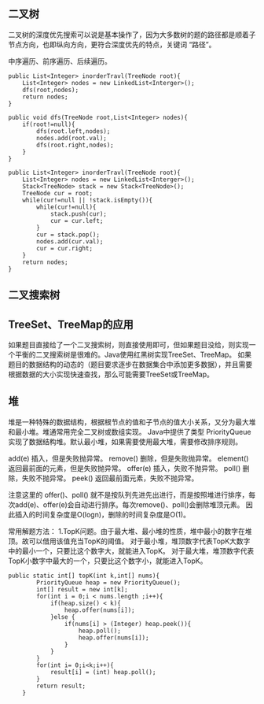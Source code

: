 

## 二叉树
二叉树的深度优先搜索可以说是基本操作了，因为大多数树的题的路径都是顺着子节点方向，也即纵向方向，更符合深度优先的特点，关键词 “路径”。

中序遍历、前序遍历、后续遍历。

```text
public List<Integer> inorderTravl(TreeNode root){
    List<Integer> nodes = new LinkedList<Interger>();
    dfs(root,nodes);
    return nodes;
}

public void dfs(TreeNode root,List<Integer> nodes){
    if(root!=null){
        dfs(root.left,nodes);
        nodes.add(root.val);
        dfs(root.right,nodes);
    }
}
```

```text
public List<Integer> inorderTravl(TreeNode root){
    List<Integer> nodes = new LinkedList<Interger>();
    Stack<TreeNode> stack = new Stack<TreeNode>();
    TreeNode cur = root;
    while(cur!=null || !stack.isEmpty()){
        while(cur!=null){
            stack.push(cur);
            cur = cur.left;
        }    
        cur = stack.pop();
        nodes.add(cur.val);
        cur = cur.right;
    }
    return nodes;
}
```



## 二叉搜索树






## TreeSet、TreeMap的应用
如果题目直接给了一个二叉搜索树，则直接使用即可，但如果题目没给，则实现一个平衡的二叉搜索树是很难的。Java使用红黑树实现TreeSet、TreeMap。
如果题目的数据结构的动态的（题目要求逐步在数据集合中添加更多数据），并且需要根据数据的大小实现快速查找，那么可能需要TreeSet或TreeMap。




## 堆 
堆是一种特殊的数据结构，根据根节点的值和子节点的值大小关系，又分为最大堆和最小堆。堆通常用完全二叉树或数组实现。
Java中提供了类型 PriorityQueue 实现了数据结构堆。默认最小堆，如果需要使用最大堆，需要修改排序规则。

add(e)   插入，但是失败抛异常。
remove() 删除，但是失败抛异常。
element() 返回最前面的元素，但是失败抛异常。
offer(e)  插入，失败不抛异常。
poll()    删除，失败不抛异常。
peek()    返回最前面元素，失败不抛异常。

注意这里的 offer()、poll() 就不是按队列先进先出进行，而是按照堆进行排序，每次add(e)、offer(e)会自动进行排序。每次remove()、poll()会删除堆顶元素。
因此插入的时间复杂度是O(logn)，删除的时间复杂度是O(1)。


常用解题方法：
1.TopK问题。由于最大堆、最小堆的性质，堆中最小的数字在堆顶。故可以借用该值充当TopK的阈值。
对于最小堆，堆顶数字代表TopK大数字中的最小一个，只要比这个数字大，就能进入TopK。
对于最大堆，堆顶数字代表TopK小数字中最大的一个，只要比这个数字小，就能进入TopK。

```text
public static int[] topK(int k,int[] nums){
        PriorityQueue heap = new PriorityQueue();
        int[] result = new int[k];
        for(int i = 0;i < nums.length ;i++){
            if(heap.size() < k){
                heap.offer(nums[i]);
            }else {
                if(nums[i] > (Integer) heap.peek()){
                    heap.poll();
                    heap.offer(nums[i]);
                }
            }
        }
        for(int i= 0;i<k;i++){
            result[i] = (int) heap.poll();
        }
        return result;
    }
```
